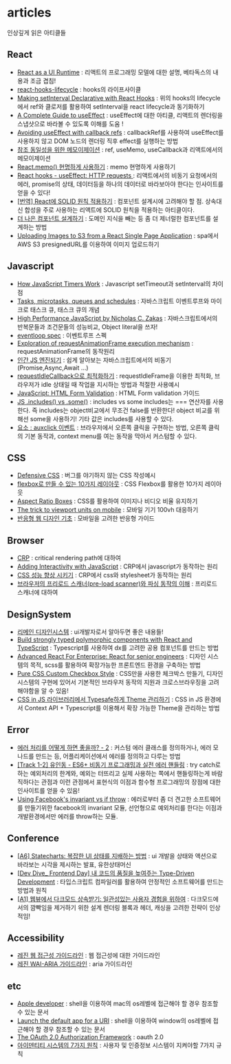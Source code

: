 # articles

인상깊게 읽은 아티클들

## React

- [React as a UI Runtime](https://overreacted.io/react-as-a-ui-runtime/) : 리액트의 프로그래밍 모델에 대한 설명, 베타독스의 내용과 조금 겹침!
- [react-hooks-lifecycle](https://github.com/Wavez/react-hooks-lifecycle) : hooks의 라이프사이클
- [Making setInterval Declarative with React Hooks](https://overreacted.io/making-setinterval-declarative-with-react-hooks/) : 위의 hooks의 lifecycle에서 ref와 클로저를 활용하여 setInterval을 react lifecycle과 동기화하기
- [A Complete Guide to useEffect](https://overreacted.io/a-complete-guide-to-useeffect/) : useEffect에 대한 아티클, 리액트의 렌더링을 스냅샷으로 바라볼 수 있도록 이해를 도움 !
- [Avoiding useEffect with callback refs](https://tkdodo.eu/blog/avoiding-use-effect-with-callback-refs#interacting-with-refs) : callbackRef를 사용하여 useEffect를 사용하지 않고 DOM 노드의 렌더링 직후 effect를 실행하는 방법
- [참조 동일성을 위한 메모이제이션](https://yceffort.kr/2022/04/memo-for-referential-stability-in-react#%EC%99%9C-%EB%AA%A8%EB%93%A0-%EC%BB%B4%ED%8F%AC%EB%84%8C%ED%8A%B8%EB%A5%BC-memo-%ED%95%B4%EC%95%BC-%ED%95%98%EB%8A%94%EA%B0%80) : ref, useMemo, useCallback과 리액트에서의 메모이제이션
- [React.memo() 현명하게 사용하기](https://ui.toast.com/weekly-pick/ko_20190731) : memo 현명하게 사용하기
- [React hooks - useEffect: HTTP requests ](https://im-developer.tistory.com/211) : 리액트에서의 비동기 요청에서의 에러, promise의 상태, 데이터등을 하나의 데이터로 바라보아야 한다는 인사이트를 얻을 수 있다!
- [\[번역\] React에 SOLID 원칙 적용하기](https://dev-boku.tistory.com/entry/%EB%B2%88%EC%97%AD-React%EC%97%90-SOLID-%EC%9B%90%EC%B9%99-%EC%A0%81%EC%9A%A9%ED%95%98%EA%B8%B0) : 컴포넌트 설계시에 고려해야 할 점. 상속대신 합성을 주로 사용하는 리액트에 SOLID 원칙을 적용하는 아티클이다.
- [더 나은 컴포넌트 설계하기](https://velog.io/@juno7803/%EB%8D%94-%EB%82%98%EC%9D%80-%EC%BB%B4%ED%8F%AC%EB%84%8C%ED%8A%B8-%EC%84%A4%EA%B3%84%ED%95%98%EA%B8%B0#%EC%9D%B8%ED%84%B0%ED%8E%98%EC%9D%B4%EC%8A%A4) : 도메인 지식을 빼는 등 좀 더 제너럴한 컴포넌트를 설계하는 방법
- [Uploading Images to S3 from a React Single Page Application](https://medium.com/developing-koan/uploading-images-to-s3-from-a-react-single-page-application-45a4d24af09f) : spa에서 AWS S3 presignedURL를 이용하여 이미지 업로드하기

## Javascript

- [How JavaScript Timers Work](https://johnresig.com/blog/how-javascript-timers-work/) : Javascript setTimeout과 setInterval의 차이점
- [Tasks, microtasks, queues and schedules](https://jakearchibald.com/2015/tasks-microtasks-queues-and-schedules/) : 자바스크립트 이벤트루프와 마이크로 태스크 큐, 태스크 큐의 개념
- [High Performance JavaScript by Nicholas C. Zakas](https://www.oreilly.com/library/view/high-performance-javascript/9781449382308/ch04.html) : 자바스크립트에서의 반복문들과 조건문들의 성능비교, Object literal을 쓰자!
- [eventloop spec](https://html.spec.whatwg.org/multipage/webappapis.html#event-loops) : 이벤트루프 스펙
- [Exploration of requestAnimationFrame execution mechanism](https://segmentfault.com/a/1190000040945949/en) : requestAnimationFrame의 동작원리
- [인간 JS 엔진되기](https://youtube.com/playlist?list=PLcqDmjxt30Rt9wmSlw1u6sBYr-aZmpNB3) : 쉽게 알아보는 자바스크립트에서의 비동기(Promise,Async,Await ...)
- [requestIdleCallback으로 최적화하기](https://yceffort.kr/2021/08/requestIdlecallback) : requestIdleFrame을 이용한 최적화, 브라우저가 idle 상태일 때 작업을 지시하는 방법과 적절한 사용예시
- [JavaScript: HTML Form Validation](https://www.w3resource.com/javascript/form/javascript-form-validation.php) : HTML Form validation 가이드
- [JS .includes() vs .some()](https://d7k.medium.com/js-includes-vs-some-b3cd546a7bc3) : includes vs some includes는 === 연산자를 사용한다. 즉 includes는 object비교에서 무조건 false를 반환한다! object 비교를 위해선 some을 사용하기! 기타 값은 includes를 사용할 수 있다.
- [요소 : auxclick 이벤트](https://runebook.dev/ko/docs/dom/element/auxclick_event) : 브라우저에서 오른쪽 클릭을 구현하는 방법, 오른쪽 클릭의 기본 동작과, context menu를 여는 동작을 막아서 커스텀할 수 있다.

## CSS

- [Defensive CSS](https://defensivecss.dev/) : 버그를 야기하지 않는 CSS 작성예시
- [flexbox로 만들 수 있는 10가지 레이아웃](https://d2.naver.com/helloworld/8540176) : CSS Flexbox를 활용한 10가지 레이아웃
- [Aspect Ratio Boxes](https://css-tricks.com/aspect-ratio-boxes/) : CSS를 활용하여 이미지나 비디오 비율 유지하기
- [The trick to viewport units on mobile](https://css-tricks.com/the-trick-to-viewport-units-on-mobile/) : 모바일 기기 100vh 대응하기
- [반응형 웹 디자인 기초](https://web.dev/responsive-web-design-basics) : 모바일을 고려한 반응형 가이드

## Browser
- [CRP](https://developer.mozilla.org/en-US/docs/Web/Performance/Critical_rendering_path) : critical rendering path에 대하여
- [Adding Interactivity with JavaScript](https://web.dev/critical-rendering-path-adding-interactivity-with-javascript/) : CRP에서 javascript가 동작하는 원리
- [CSS 성능 향상 시키기](https://yceffort.kr/2021/03/improve-css-performance) : CRP에서 css와 stylesheet가 동작하는 원리
- [브라우저의 프리로드 스캐너(pre-load scanner)와 파싱 동작의 이해](https://yceffort.kr/2022/06/preload-scanner) : 프리로드 스캐너에 대하여


## DesignSystem

- [리메인 디자인시스템](https://www.remain.co.kr/page/designsystem/color-wraning.php) : ui개발자로서 알아두면 좋은 내용들!
- [Build strongly typed polymorphic components with React and TypeScript](https://blog.logrocket.com/build-strongly-typed-polymorphic-components-react-typescript/) : Typescript를 사용하여 dx를 고려한 공용 컴포넌트를 만드는 방법
- [Advanced React For Enterprise: React for senior engineers](https://www.udemy.com/course/react-for-senior-engineers/) : 디자인 시스템의 목적, scss를 활용하여 확장가능한 프론트엔드 환경을 구축하는 방법
- [Pure CSS Custom Checkbox Style](https://moderncss.dev/pure-css-custom-checkbox-style/) : CSS만을 사용한 체크박스 만들기, 디자인 시스템의 구현에 있어서 기본적인 브라우저 동작의 지원과 크로스브라우징을 고려해야함을 알 수 있음!
- [CSS in JS 라이브러리에서 Typesafe하게 Theme 관리하기](https://tech.devsisters.com/posts/react-extend-theme/) : CSS in JS 환경에서 Context API + Typescript를 이용해서 확장 가능한 Theme을 관리하는 방법

## Error

- [에러 처리를 어떻게 하면 좋을까? - 2](https://www.rinae.dev/posts/how-to-handle-errors-2) : 커스텀 에러 클래스를 정의하거나, 에러 모나드를 만드는 등, 어플리케이션에서 에러를 정의하고 다루는 방법
- [\[Track 1-2\] 유인동 - ES6+ 비동기 프로그래밍과 실전 에러 핸들링](https://www.youtube.com/watch?v=o9JnT4sneAQ) : try catch로 하는 예외처리의 한계와, 예외는 터뜨리고 실제 사용하는 쪽에서 핸들링하는게 바람직하다는 관점과 이런 관점에서 표현식의 이점과 함수형 프로그래밍의 장점에 대한 인사이트를 얻을 수 있음!
- [Using Facebook's invariant vs if throw](https://stackoverflow.com/questions/39055159/using-facebooks-invariant-vs-if-throw) : 에러로부터 좀 더 견고한 소프트웨어를 만들기위한 facebook의 invariant 모듈, 선언형으로 예외처리를 한다는 이점과 개발환경에서만 에러를 throw하는 모듈. 

## Conference

- [\[A6\] Statecharts: 복잡한 UI 상태를 지배하는 방법](https://www.youtube.com/watch?v=Hv_PhrfwerQ) : ui 개발을 상태와 액션으로 바라보는 시각을 제시하는 발표, 유한상태머신
- [\[Dev Dive_ Frontend Day\] 내 코드의 품질을 높여주는 Type-Driven Development](https://www.youtube.com/watch?v=M3pMCZqPvzI&t=841s) : 타입스크립트 컴파일러를 활용하여 안정적인 소프트웨어를 만드는 방법과 원칙
- [\[A1\] 웹뷰에서 다크모드 상속받기: 일관성있는 사용자 경험을 위하여](https://www.youtube.com/watch?v=ElsZ-v4Ow08&t=1s) : 다크모드에서의 깜빡임을 제거하기 위한 설계 렌더링 블록과 헤더, 캐싱을 고려한 전략이 인상적임!


## Accessibility
- [레진 웹 접근성 가이드라인](https://github.com/lezhin/accessibility) : 웹 접근성에 대한 가이드라인
- [레진 WAI-ARIA 가이드라인](https://github.com/lezhin/accessibility/tree/master/aria) : aria 가이드라인

## etc
- [Apple developer](https://developer.apple.com/documentation/technologies) : shell을 이용하여 mac의 os레벨에 접근해야 할 경우 참조할 수 있는 문서
- [Launch the default app for a URI](https://learn.microsoft.com/en-us/windows/uwp/launch-resume/launch-default-app#standard-shell-related-uri-schemes) : shell을 이용하여 window의 os레벨에 접근해야 할 경우 참조할 수 있는 문서
- [The OAuth 2.0 Authorization Framework](https://datatracker.ietf.org/doc/html/rfc6749) : oauth 2.0
- [아이덴티티 시스템의 7가지 원칙](https://blog.cometkim.kr/posts/the-seven-laws-of-identity/) : 사용자 및 인증정보 시스템이 지켜야할 7가지 규칙
